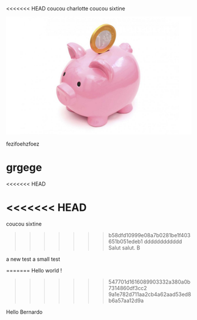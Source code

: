 <<<<<<< HEAD
coucou charlotte
coucou sixtine


[![wagon](./cochon.png)](https://www.google.com/search?q=pouvoir+d%27achat)

fezifoehzfoez

grgege
=======

<<<<<<< HEAD

<<<<<<< HEAD
=======
coucou sixtine
>>>>>>> b58dfd10999e08a7b0281be1f403651b051edeb1
dddddddddddd
Salut salut. B


a new test
a small test

=======
Hello world !
>>>>>>> 547701d1616089903332a380a0b7314860df3cc2
>>>>>>> 9a1e782d711aa2cb4a62aad53ed8b6a57aa12d9a

Hello Bernardo

